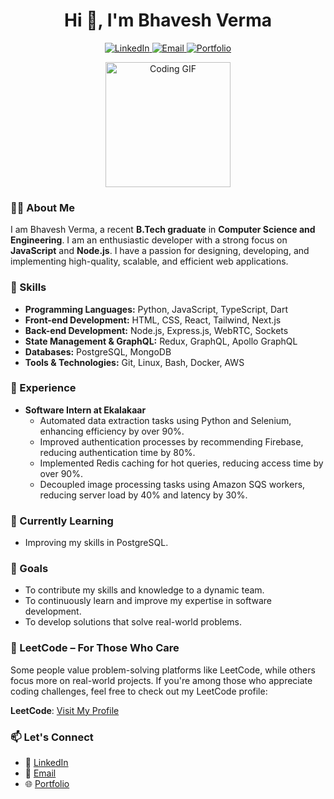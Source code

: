 <h1 align="center">Hi 👋, I'm Bhavesh Verma</h1>

<p align="center">
  <a href="https://www.linkedin.com/in/bhaveshverma1/">
    <img src="https://img.shields.io/badge/-LinkedIn-0A66C2?style=flat-square&logo=Linkedin&logoColor=white" alt="LinkedIn">
  </a>
  <a href="mailto:bhaveshverma2077@gmail.com">
    <img src="https://img.shields.io/badge/-Email-D14836?style=flat-square&logo=Gmail&logoColor=white" alt="Email">
  </a>
  <a href="https://portfolio-2vug.vercel.app/">
    <img src="https://img.shields.io/badge/Portfolio-green" alt="Portfolio">
  </a>
</p>

<p align="center">
  <img src="https://media.giphy.com/media/qgQUggAC3Pfv687qPC/giphy.gif" width="200" alt="Coding GIF">
</p>

### 👨‍💻 About Me

I am Bhavesh Verma, a recent **B.Tech graduate** in **Computer Science and Engineering**. I am an enthusiastic developer with a strong focus on **JavaScript** and **Node.js**. I have a passion for designing, developing, and implementing high-quality, scalable, and efficient web applications.

### 🌟 Skills

- **Programming Languages:** Python, JavaScript, TypeScript, Dart
- **Front-end Development:** HTML, CSS, React, Tailwind, Next.js
- **Back-end Development:** Node.js, Express.js, WebRTC, Sockets
- **State Management & GraphQL:** Redux, GraphQL, Apollo GraphQL
- **Databases:** PostgreSQL, MongoDB
- **Tools & Technologies:** Git, Linux, Bash, Docker, AWS

### 💼 Experience

- **Software Intern at Ekalakaar**  
  - Automated data extraction tasks using Python and Selenium, enhancing efficiency by over 90%.
  - Improved authentication processes by recommending Firebase, reducing authentication time by 80%.
  - Implemented Redis caching for hot queries, reducing access time by over 90%.
  - Decoupled image processing tasks using Amazon SQS workers, reducing server load by 40% and latency by 30%.

### 🌱 Currently Learning

- Improving my skills in PostgreSQL.

### 🎯 Goals

- To contribute my skills and knowledge to a dynamic team.
- To continuously learn and improve my expertise in software development.
- To develop solutions that solve real-world problems.

### 🤔 LeetCode – For Those Who Care

Some people value problem-solving platforms like LeetCode, while others focus more on real-world projects. If you're among those who appreciate coding challenges, feel free to check out my LeetCode profile:

**LeetCode**: [Visit My Profile](https://leetcode.com/bhaveshverma2077/)

### 📫 Let's Connect

- 💼 [LinkedIn](https://www.linkedin.com/in/bhaveshverma1/)
- 📧 [Email](mailto:bhaveshverma2077@gmail.com)
- 🌐 [Portfolio](https://portfolio-2vug.vercel.app/)

<!--
- 🔭 I’m currently working on ...
- 🌱 I’m currently learning ...
- 👯 I’m looking to collaborate on ...
- 🤔 I’m looking for help with ...
- 💬 Ask me about ...
- 📫 How to reach me: ...
- 😄 Pronouns: ...
- ⚡ Fun fact: ...
-->
